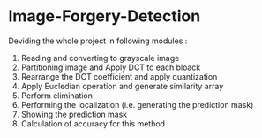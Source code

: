 # Image-Forgery-Detection

Deviding the whole project in following modules :

1. Reading and converting to grayscale image
2. Partitioning image and Apply DCT to each bloack
3. Rearrange the DCT coefficient and apply quantization
4. Apply Eucledian operation and generate similarity array
5. Perform elimination 
6. Performing the localization (i.e. generating the prediction mask)
7. Showing the prediction mask
8. Calculation of accuracy for this method




